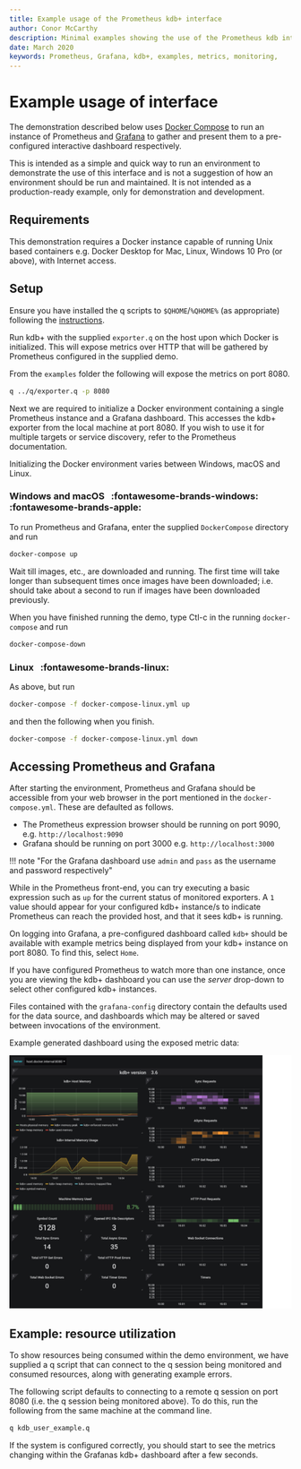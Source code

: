 ```yaml
---
title: Example usage of the Prometheus kdb+ interface
author: Conor McCarthy
description: Minimal examples showing the use of the Prometheus kdb interface
date: March 2020
keywords: Prometheus, Grafana, kdb+, examples, metrics, monitoring, 
---
```

# Example usage of interface

The demonstration described below uses [Docker Compose](https://docs.docker.com/compose/install/) to run an instance of Prometheus and [Grafana](https://grafana.com/) to gather and present them to a pre-configured interactive dashboard respectively.

This is intended as a simple and quick way to run an environment to demonstrate the use of this interface and is not a suggestion of how an environment should be run and maintained. It is not intended as a production-ready example, only for demonstration and development.


## Requirements

This demonstration requires a Docker instance capable of running Unix based containers e.g. Docker Desktop for Mac, Linux, Windows 10 Pro (or above), with Internet access.


## Setup

Ensure you have installed the q scripts to `$QHOME`/`%QHOME%` (as appropriate) following the [instructions](https://github.com/KxSystems/prometheus-kdb-exporter#quick-start).

Run kdb+ with the supplied `exporter.q` on the host upon which Docker is initialized. This will expose metrics over HTTP that will be gathered by Prometheus configured in the supplied demo.

From the `examples` folder the following will expose the metrics on port 8080.

```bash
q ../q/exporter.q -p 8080
```

Next we are required to initialize a Docker environment containing a single Prometheus instance and a Grafana dashboard. This accesses the kdb+ exporter from the local machine at port 8080. If you wish to use it for multiple targets or service discovery, refer to the Prometheus documentation.

Initializing the Docker environment varies between Windows, macOS and Linux.


### Windows and macOS &nbsp; :fontawesome-brands-windows: &nbsp; :fontawesome-brands-apple:

To run Prometheus and Grafana, enter the supplied `DockerCompose` directory and run

```bash
docker-compose up
```

Wait till images, etc., are downloaded and running. The first time will take longer than subsequent times once images have been downloaded; i.e. should take about a second to run if images have been downloaded previously.

When you have finished running the demo, type Ctl-c in the running `docker-compose` and run

```bash
docker-compose-down
```


### Linux &nbsp; :fontawesome-brands-linux: 

As above, but run

```bash
docker-compose -f docker-compose-linux.yml up
```

and then the following when you finish.

```bash
docker-compose -f docker-compose-linux.yml down
```

## Accessing Prometheus and Grafana

After starting the environment, Prometheus and Grafana should be accessible from your web browser in the port mentioned in the `docker-compose.yml`. 
These are defaulted as follows.

-   The Prometheus expression browser should be running on port 9090, e.g. `http://localhost:9090`
-   Grafana should be running on port 3000 e.g. `http://localhost:3000`

!!! note "For the Grafana dashboard use `admin` and `pass` as the username and password respectively"

While in the Prometheus front-end, you can try executing a basic expression such as `up` for the current status of monitored exporters. A `1` value should appear for your configured kdb+ instance/s to indicate Prometheus can reach the provided host, and that it sees kdb+ is running.

On logging into Grafana, a pre-configured dashboard called `kdb+` should be available with example metrics being displayed from your kdb+ instance on port 8080. To find this, select `Home`.

If you have configured Prometheus to watch more than one instance, once you are viewing the kdb+ dashboard you can use the _server_ drop-down to select other configured kdb+ instances. 

Files contained with the `grafana-config` directory contain the defaults used for the data source, and dashboards which may be altered or saved between invocations of the environment.

Example generated dashboard using the exposed metric data:

![Grafana_dash](../../img/grafana_kdb_example.png)


## Example: resource utilization

To show resources being consumed within the demo environment, we have supplied a q script that can connect to the q session being monitored and consumed resources, along with generating example errors.

The following script defaults to connecting to a remote q session on port 8080 (i.e. the q session being monitored above). To do this, run the following from the same machine at the command line.

```bash
q kdb_user_example.q
```

If the system is configured correctly, you should start to see the metrics changing within the Grafanas kdb+ dashboard after a few seconds.

